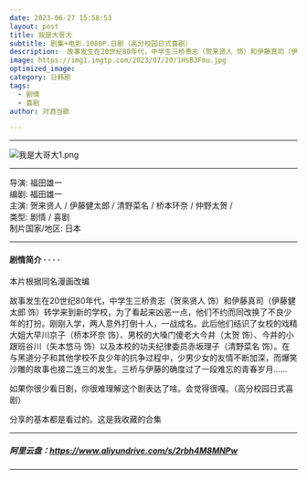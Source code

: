 ```yaml
---
date: 2023-06-27 15:58:53
layout: post
title: 我是大哥大
subtitle: 剧集+电影.1080P.日剧（高分校园日式喜剧）
description:  故事发生在20世纪80年代，中学生三桥贵志（贺来贤人 饰）和伊藤真司（伊藤健太郎 饰）转学来到新的学校，为了看起来凶恶一点，他们不约而同改换了不良少年的打扮。刚刚入学，两人意外打倒十人，一战成名。
image: https://img1.imgtp.com/2023/07/20/1HsB3Fmu.jpg
optimized_image: 
category: 日韩剧
tags:
  - 剧情
  - 喜剧
author: 对酒当歌

---
```

---
![我是大哥大1.png](https://img1.imgtp.com/2023/07/20/puWW0CM8.png)

---

导演: 福田雄一  
编剧: 福田雄一  
主演: 贺来贤人 / 伊藤健太郎 / 清野菜名 / 桥本环奈 / 仲野太贺 /  
类型: 剧情 / 喜剧  
制片国家/地区: 日本  

---

#### 剧情简介 · · · ·

本片根据同名漫画改编

故事发生在20世纪80年代，中学生三桥贵志（贺来贤人 饰）和伊藤真司（伊藤健太郎 饰）转学来到新的学校，为了看起来凶恶一点，他们不约而同改换了不良少年的打扮。刚刚入学，两人意外打倒十人，一战成名。此后他们结识了女校的戏精大姐大早川京子（桥本环奈 饰）、男校的大嗓门傻老大今井（太贺 饰）、今井的小跟班谷川（矢本悠马 饰）以及本校的功夫纪律委员赤坂理子（清野菜名 饰）。在与黑道分子和其他学校不良少年的抗争过程中，少男少女的友情不断加深，而爆笑沙雕的故事也接二连三的发生。三桥与伊藤的确度过了一段难忘的青春岁月……

如果你很少看日剧，你很难理解这个剧表达了啥。会觉得很嘎。（高分校园日式喜剧）

分享的基本都是看过的。这是我收藏的合集

---

##### 阿里云盘：<https://www.aliyundrive.com/s/2rbh4M8MNPw>

---
